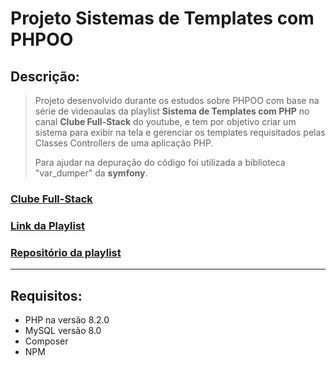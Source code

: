 # Projeto Sistemas de Templates com PHPOO

## Descrição:
> Projeto desenvolvido durante os estudos sobre PHPOO com base na série de videoaulas da playlist **Sistema de Templates com PHP** no canal **Clube Full-Stack** do youtube, e tem por objetivo criar um sistema para exibir na tela e gerenciar os templates requisitados pelas Classes Controllers de uma aplicação PHP. <br />
> 
> Para ajudar na depuração do código foi utilizada a biblioteca "var_dumper" da **symfony**.

### [Clube Full-Stack](https://www.youtube.com/@AlexandreCardoso)
### [Link da Playlist](https://www.youtube.com/playlist?list=PLyugqHiq-SKfq12sOO0qJVxxoSOstJ1MF)
### [Repositório da playlist](https://github.com/aleduca/curso-template-php)


***

## Requisitos:
 - PHP na versão 8.2.0
 - MySQL versão 8.0
 - Composer
 - NPM
